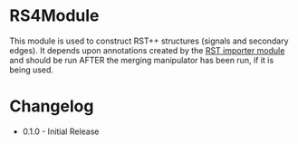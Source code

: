 # RS4Module 

This module is used to construct RST++ structures (signals and secondary edges).
It depends upon annotations created by the [RST importer module](https://github.com/korpling/pepperModules-RSTModules)
and should be run AFTER the merging manipulator has been run, if it is being used.

# Changelog
* 0.1.0 - Initial Release
